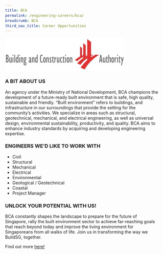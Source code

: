 ```yaml
---
title: BCA
permalink: /engineering-careers/bca/
breadcrumb: BCA
third_nav_title: Career Opportunities
---
```

<img src="/images/Careers/Career%20Opportunities/BCA/bca.jpg" alt="bca" style="width:auto;height:110px;" align="left">
<br clear="left">


### A BIT ABOUT US
An agency under the Ministry of National Development, BCA champions the development of a future-ready built environment that is safe, high quality, sustainable and friendly. “Built environment” refers to buildings, and infrastructure in our surroundings that provide the setting for the community’s activities. We specialize in areas such as structural, geotechnical, mechanical, and electrical engineering, as well as universal design, environmental sustainability, productivity, and quality. BCA aims to enhance industry standards by acquiring and developing engineering expertise.

### ENGINEERS WE’D LIKE TO WORK WITH
- Civil
- Structural
- Mechanical
- Electrical
- Environmental
- Geological / Geotechnical
- Coastal
- Project Manager

### UNLOCK YOUR POTENTIAL WITH US!
BCA constantly shapes the landscape to prepare for the future of Singapore, rally the built environment sector to achieve far-reaching goals that reach beyond today and improve the living environment for Singaporeans from all walks of life. Join us in transforming the way we BuildSG, together.

Find out more <a href="https://www1.bca.gov.sg/about-us/careers" target="_blank">here!</a>
